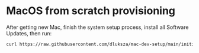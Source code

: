 # MacOS from scratch provisioning

After getting new Mac, finish the system setup process, install all Software Updates, then run:

``` sh
curl https://raw.githubusercontent.com/dluksza/mac-dev-setup/main/initial_setup.sh | sh
```
 
